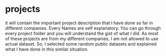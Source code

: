 # projects
it will contain the important project description that I have done so far in different companies. 
Every Names are self explanatory. You can go through every project folder and you will understand the gist of what I did. As most of these projects are from my different companies, I am not allowed to use actual dataset. So, I selected some random public datasets and explained what I have done in this similar situation.
